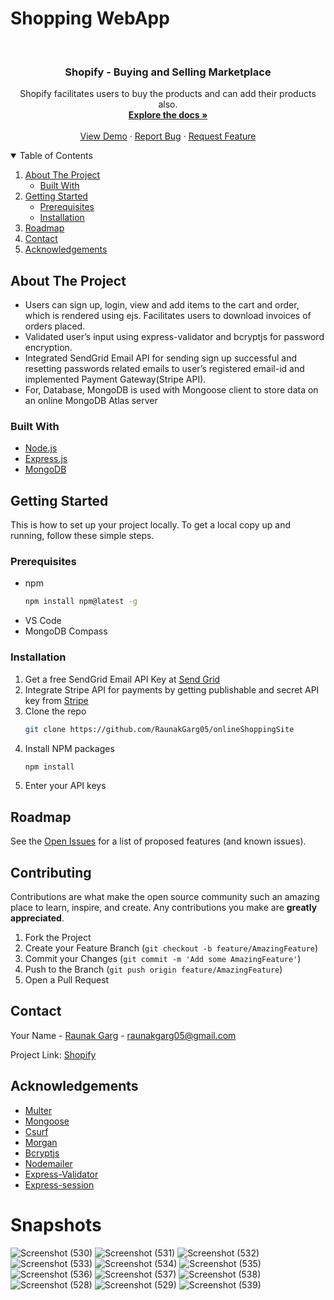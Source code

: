 # Shopping WebApp

<br />
<p align="center">
  <h3 align="center">Shopify - Buying and Selling Marketplace</h3>

  <p align="center">
    Shopify facilitates users to buy the products and can add their products also.
    <br />
    <a href="https://github.com/RaunakGarg05/onlineShoppingSite/blob/main/README.md"><strong>Explore the docs »</strong></a>
    <br />
    <br />
    <a href="https://github.com/RaunakGarg05/onlineShoppingSite/blob/main/README.md#usage">View Demo</a>
    ·
    <a href="https://github.com/RaunakGarg05/onlineShoppingSite/issues">Report Bug</a>
    ·
    <a href="https://github.com/RaunakGarg05/onlineShoppingSite/issues">Request Feature</a>
  </p>
</p>



<!-- TABLE OF CONTENTS -->
<details open="open">
  <summary>Table of Contents</summary>
  <ol>
    <li>
      <a href="#about-the-project">About The Project</a>
      <ul>
        <li><a href="#built-with">Built With</a></li>
      </ul>
    </li>
    <li>
      <a href="#getting-started">Getting Started</a>
      <ul>
        <li><a href="#prerequisites">Prerequisites</a></li>
        <li><a href="#installation">Installation</a></li>
      </ul>
    </li>
    <li><a href="#roadmap">Roadmap</a></li>    
    <li><a href="#contact">Contact</a></li>
    <li><a href="#acknowledgements">Acknowledgements</a></li>
  </ol>
</details>



<!-- ABOUT THE PROJECT -->
## About The Project

* Users can sign up, login, view and add items to the cart and order, which is rendered using ejs. Facilitates users to download invoices of orders placed.
* Validated user’s input using express-validator and bcryptjs for password encryption.
* Integrated SendGrid Email API for sending sign up successful and resetting passwords related emails to user’s registered email-id and implemented Payment Gateway(Stripe API).
* For, Database, MongoDB is used with Mongoose client to store data on an online MongoDB Atlas server



### Built With
* [Node.js](https://nodejs.org/en/)
* [Express.js](https://expressjs.com/)
* [MongoDB](https://www.mongodb.com/)



<!-- GETTING STARTED -->
## Getting Started

This is how to set up your project locally.
To get a local copy up and running, follow these simple steps.

### Prerequisites 

* npm
  ```sh
  npm install npm@latest -g
  ```
* VS Code
* MongoDB Compass

### Installation

1. Get a free SendGrid Email API Key at [Send Grid](https://sendgrid.com/solutions/email-api/)
2. Integrate Stripe API for payments by getting publishable and secret API key from [Stripe](https://stripe.com/docs)
3. Clone the repo
   ```sh
   git clone https://github.com/RaunakGarg05/onlineShoppingSite
   ```
3. Install NPM packages
   ```sh
   npm install
   ```
4. Enter your API keys
   
<!-- ROADMAP -->
## Roadmap

See the [Open Issues](https://github.com/RaunakGarg05/onlineShoppingSite/issues) for a list of proposed features (and known issues).



<!-- CONTRIBUTING -->
## Contributing

Contributions are what make the open source community such an amazing place to learn, inspire, and create. Any contributions you make are **greatly appreciated**.

1. Fork the Project
2. Create your Feature Branch (`git checkout -b feature/AmazingFeature`)
3. Commit your Changes (`git commit -m 'Add some AmazingFeature'`)
4. Push to the Branch (`git push origin feature/AmazingFeature`)
5. Open a Pull Request

<!-- CONTACT -->
## Contact

Your Name - [Raunak Garg](https://github.com/RaunakGarg05) - raunakgarg05@gmail.com

Project Link: [Shopify](https://github.com/RaunakGarg05/onlineShoppingSite)



<!-- ACKNOWLEDGEMENTS -->
## Acknowledgements
* [Multer](https://www.npmjs.com/package/multer)
* [Mongoose](https://www.npmjs.com/package/mongoose)
* [Csurf](https://www.npmjs.com/package/csurf)
* [Morgan](https://www.npmjs.com/package/morgan)
* [Bcryptjs](https://www.npmjs.com/package/bcryptjs)
* [Nodemailer](https://www.npmjs.com/package/nodemailer)
* [Express-Validator](https://www.npmjs.com/package/express-validator)
* [Express-session](https://www.npmjs.com/package/express-session)


# Snapshots 

![Screenshot (530)](https://user-images.githubusercontent.com/69616627/163178729-1725a112-962d-4079-9541-83f145abf50b.png)
![Screenshot (531)](https://user-images.githubusercontent.com/69616627/163178737-56b08cf5-9f11-4c73-8112-ae0177e96ae8.png)
![Screenshot (532)](https://user-images.githubusercontent.com/69616627/163178741-c5b4b526-f7bf-4fa5-a018-74f62b86ffde.png)
![Screenshot (533)](https://user-images.githubusercontent.com/69616627/163178745-930db544-56e3-4b82-84b7-2899b435446f.png)
![Screenshot (534)](https://user-images.githubusercontent.com/69616627/163178747-cd905ca8-2de2-430b-9b70-710d545048b4.png)
![Screenshot (535)](https://user-images.githubusercontent.com/69616627/163178752-5985c747-ac31-4528-98da-704c7d29dac3.png)
![Screenshot (536)](https://user-images.githubusercontent.com/69616627/163178756-61861639-f233-4be9-920e-16917c070b10.png)
![Screenshot (537)](https://user-images.githubusercontent.com/69616627/163178761-f944f594-e8aa-4b59-9b5b-c345a5f10577.png)
![Screenshot (538)](https://user-images.githubusercontent.com/69616627/163178765-12f3a759-01d2-45d4-893c-d33a4d713104.png)
![Screenshot (528)](https://user-images.githubusercontent.com/69616627/163178770-d23bd4b8-e3c3-4e86-8408-4c09db180eb1.png)
![Screenshot (529)](https://user-images.githubusercontent.com/69616627/163178776-0e543868-af4c-4bb3-aa36-77ad363539b8.png)
![Screenshot (539)](https://user-images.githubusercontent.com/69616627/163181231-71857635-6b0b-4458-90a1-a3cc3fa19a1d.png)
